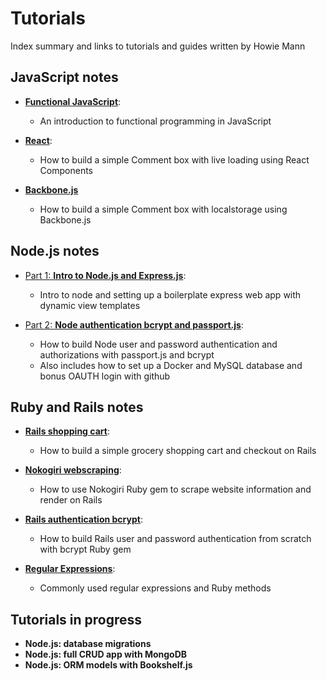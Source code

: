 # Tutorials
Index summary and links to tutorials and guides written by Howie Mann

## JavaScript notes
- [**Functional JavaScript**](functional_js.md):
  - An introduction to functional programming in JavaScript

- [**React**](react_view.md):
  - How to build a simple Comment box with live loading using React Components

- [**Backbone.js**](backbonejs.md)
  - How to build a simple Comment box with localstorage using Backbone.js

## Node.js notes
- [Part 1: **Intro to Node.js and Express.js**](node_express_intro.md):
  - Intro to node and setting up a boilerplate express web app with dynamic view templates

- [Part 2: **Node authentication bcrypt and passport.js**](node_authentication.md):
  - How to build Node user and password authentication and authorizations with passport.js and bcrypt
  - Also includes how to set up a Docker and MySQL database and bonus OAUTH login with github

## Ruby and Rails notes
- [**Rails shopping cart**](Rails_Shopping_Cart.md):
  - How to build a simple grocery shopping cart and checkout on Rails

- [**Nokogiri webscraping**](Nokogiri_Webscraping.md):
  - How to use Nokogiri Ruby gem to scrape website information and render on Rails

- [**Rails authentication bcrypt**](rails_authentication.md):
  - How to build Rails user and password authentication from scratch with bcrypt Ruby gem

- [**Regular Expressions**](regular_expressions.md):
  - Commonly used regular expressions and Ruby methods

## Tutorials in progress
- **Node.js: database migrations**
- **Node.js: full CRUD app with MongoDB**
- **Node.js: ORM models with Bookshelf.js**
